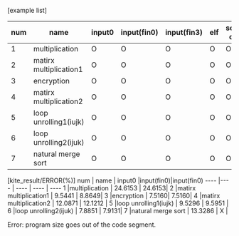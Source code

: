 [example list]

num | name | input0 |input(fin0)|input(fin3) | elf | source code| mem
---- |---- | ---- | ---- | ----| ----| ----| ----
1 |multiplication | O | O | O | O| O| O
2 |matirx multiplication1 | O | O | O | O| O| O
3 |encryption | O |O | O | O| O| O
4 |matirx multiplication2 | O |O | O| O| O| O
5 |loop unrolling1(iujk) | O | O | O| O| O| O
6 |loop unrolling2(ijuk) | O |O | O| O| O| O
7 |natural merge sort | O |O | O| O| O| O

[kite_result/ERROR(%)]
num | name | input0 |input(fin0)|input(fin0)
---- |---- | ---- | ----  | ---- 
1 |multiplication | 24.6153 | 24.6153|
2 |matirx multiplication1 | 9.5441 | 8.8649|
3 |encryption | 7.5160| 7.5160|
4 |matirx multiplication2 | 12.0871 | 12.1212 |
5 |loop unrolling1(iujk) | 9.5296 | 9.5951 |
6 |loop unrolling2(ijuk) | 7.8851 | 7.9131|
7 |natural merge sort | 13.3286 | X |

Error: program size goes out of the code segment.
